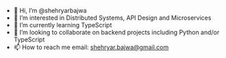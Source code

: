 - 👋 Hi, I’m @shehryarbajwa
- 👀 I’m interested in Distributed Systems, API Design and Microservices
- 🌱 I’m currently learning TypeScript
- 💞️ I’m looking to collaborate on backend projects including Python and/or TypeScript
- 📫 How to reach me email: shehryar.bajwa@gmail.com

<!---
shehryarbajwa/shehryarbajwa is a ✨ special ✨ repository because its `README.md` (this file) appears on your GitHub profile.
You can click the Preview link to take a look at your changes.
--->
